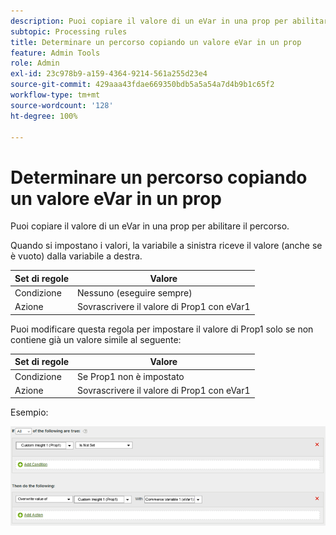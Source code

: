 ```yaml
---
description: Puoi copiare il valore di un eVar in una prop per abilitare il percorso.
subtopic: Processing rules
title: Determinare un percorso copiando un valore eVar in un prop
feature: Admin Tools
role: Admin
exl-id: 23c978b9-a159-4364-9214-561a255d23e4
source-git-commit: 429aaa43fdae669350bdb5a5a54a7d4b9b1c65f2
workflow-type: tm+mt
source-wordcount: '128'
ht-degree: 100%

---
```


# Determinare un percorso copiando un valore eVar in un prop

Puoi copiare il valore di un eVar in una prop per abilitare il percorso.

Quando si impostano i valori, la variabile a sinistra riceve il valore (anche se è vuoto) dalla variabile a destra.

| Set di regole | Valore |
|---|---|
| Condizione | Nessuno (eseguire sempre) |
| Azione | Sovrascrivere il valore di Prop1 con eVar1 |

Puoi modificare questa regola per impostare il valore di Prop1 solo se non contiene già un valore simile al seguente:

| Set di regole | Valore |
|---|---|
| Condizione | Se Prop1 non è impostato |
| Azione | Sovrascrivere il valore di Prop1 con eVar1 |

Esempio:

![](assets/overwrite-empty-prop.png)
